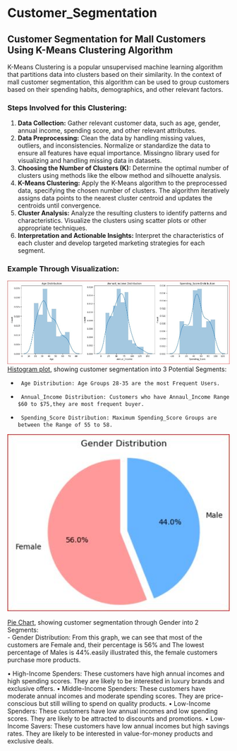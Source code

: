 # Customer_Segmentation
## Customer Segmentation for Mall Customers Using K-Means Clustering Algorithm
K-Means Clustering is a popular unsupervised machine learning algorithm that partitions data into clusters based on their similarity. In the context of mall customer segmentation, this algorithm can be used to group customers based on their spending habits, demographics, and other relevant factors.
### Steps Involved for this Clustering:
1.	**Data Collection:** Gather relevant customer data, such as age, gender, annual income, spending score, and other relevant attributes.
2.	**Data Preprocessing:** Clean the data by handling missing values, outliers, and inconsistencies. Normalize or standardize the data to ensure all features have equal importance. Missingno library used for visualizing and handling missing data in datasets.    
3.	**Choosing the Number of Clusters (K):** Determine the optimal number of clusters using methods like the elbow method and silhouette analysis.
4.	**K-Means Clustering:** Apply the K-Means algorithm to the preprocessed data, specifying the chosen number of clusters. The algorithm iteratively assigns data points to the nearest cluster centroid and updates the centroids until convergence.   
5.	**Cluster Analysis:** Analyze the resulting clusters to identify patterns and characteristics. Visualize the clusters using scatter plots or other appropriate techniques.
6.	**Interpretation and Actionable Insights:** Interpret the characteristics of each cluster and develop targeted marketing strategies for each segment.
### Example Through Visualization:
![Image-1](https://github.com/jahangirmayed1990/Customer_Segmentation/blob/main/Image-1.JPG)
<a href="https://github.com/jahangirmayed1990/Customer_Segmentation/blob/main/Image-1.JPG">Histogram plot</a>, showing customer segmentation into 3 Potential Segments:<br>
-      Age Distribution: Age Groups 28-35 are the most Frequent Users.
-      Annual_Income Distribution: Customers who have Annaul_Income Range $60 to $75,they are most frequent buyer.
-      Spending_Score Distribution: Maximum Spending_Score Groups are between the Range of 55 to 58.

<p align="center">
  <img src="https://github.com/jahangirmayed1990/Customer_Segmentation/blob/main/Image-2.JPG" alt="Pie Chart" width="600"/>
</p>
<a href="https://github.com/jahangirmayed1990/Customer_Segmentation/blob/main/Image-2.JPG">Pie Chart</a>, showing customer segmentation through Gender into 2 Segments:<br>
-            Gender Distribution: From this graph, we can see that most of the customers are Female and, their percentage is 56% and The lowest percentage of Males is 44%.easily     
             illustrated this, the female customers purchase more products.

  
•	High-Income Spenders: These customers have high annual incomes and high spending scores. They are likely to be interested in luxury brands and exclusive offers.
•	Middle-Income Spenders: These customers have moderate annual incomes and moderate spending scores. They are price-conscious but still willing to spend on quality products.
•	Low-Income Spenders: These customers have low annual incomes and low spending scores. They are likely to be attracted to discounts and promotions.
•	Low-Income Savers: These customers have low annual incomes but high savings rates. They are likely to be interested in value-for-money products and exclusive deals.
